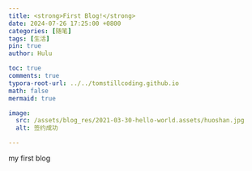```yaml
---
title: <strong>First Blog!</strong>
date: 2024-07-26 17:25:00 +0800
categories: [随笔]
tags: [生活]
pin: true
author: Hulu

toc: true
comments: true
typora-root-url: ../../tomstillcoding.github.io
math: false
mermaid: true

image:
  src: /assets/blog_res/2021-03-30-hello-world.assets/huoshan.jpg
  alt: 签约成功

---
```


my first blog